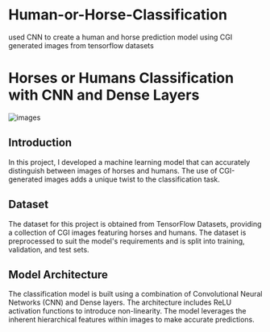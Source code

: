 # Human-or-Horse-Classification
used CNN to create a human and horse prediction model using CGI generated images from tensorflow datasets
# Horses or Humans Classification with CNN and Dense Layers

![images](https://github.com/PrajwalRaut8/Human-or-Horse-Classification/assets/143160391/a2ccf4a9-860b-43ab-abcf-9b1b2ffd59f4)


## Introduction

In this project, I developed a machine learning model that can accurately distinguish between images of horses and humans. The use of CGI-generated images adds a unique twist to the classification task.

## Dataset

The dataset for this project is obtained from TensorFlow Datasets, providing a collection of CGI images featuring horses and humans. The dataset is preprocessed to suit the model's requirements and is split into training, validation, and test sets.

## Model Architecture

The classification model is built using a combination of Convolutional Neural Networks (CNN) and Dense layers. The architecture includes ReLU activation functions to introduce non-linearity. The model leverages the inherent hierarchical features within images to make accurate predictions.

